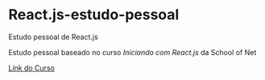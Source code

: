 # React.js-estudo-pessoal
Estudo pessoal de React.js

Estudo pessoal baseado no curso *Iniciando com React.js* da School of Net

[Link do Curso](https://www.schoolofnet.com/curso/frontend/react/iniciando-com-reactjs-rev3/)
